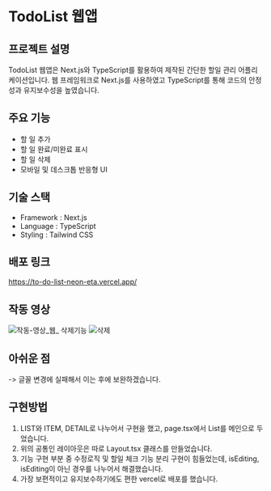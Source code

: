 # TodoList 웹앱

## 프로젝트 설명 
TodoList 웹앱은 Next.js와 TypeScript를 활용하여 제작된 간단한 할일 관리 어플리케이션입니다. 
웹 프레임워크로 Next.js를 사용하였고 TypeScript를 통해 코드의 안정성과 유지보수성을 높였습니다. 

## 주요 기능 
- 할 일 추가
- 할 일 완료/미완료 표시
- 할 일 삭제
- 모바일 및 데스크톱 반응형 UI

## 기술 스택 
- Framework : Next.js
- Language : TypeScript
- Styling : Tailwind CSS

## 배포 링크 
https://to-do-list-neon-eta.vercel.app/

## 작동 영상
![작동-영상_웹_](https://github.com/user-attachments/assets/e0a6ec2e-69da-4138-8d01-68cda2fe25b2)
삭제기능
![삭제](https://github.com/user-attachments/assets/6536aa75-ac69-4f7b-9707-f95dc3dad21e)

## 아쉬운 점 
-> 글꼴 변경에 실패해서 이는 후에 보완하겠습니다. 

## 구현방법 
1. LIST와 ITEM, DETAIL로 나누어서 구현을 했고, page.tsx에서 List를 메인으로 두었습니다.
2. 위의 공통인 레이아웃은 따로 Layout.tsx 클래스를 만들었습니다.
3. 기능 구현 부분 중 수정로직 및 할일 체크 기능 분리 구현이 힘들었는데, 
isEditing, isEditing이 아닌 경우를 나누어서 해결했습니다.
4. 가장 보편적이고 유지보수하기에도 편한 vercel로 배포를 했습니다.

